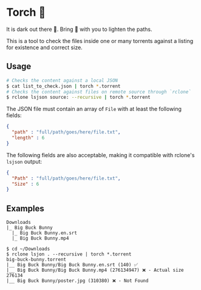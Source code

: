 # Torch 🔦

It is dark out there 👀. Bring 🔦 with you to lighten the paths.

This is a tool to check the files inside one or many torrents against a listing
for existence and correct size.

## Usage

```sh
# Checks the content against a local JSON
$ cat list_to_check.json | torch *.torrent
# Checks the content against files on remote source through `rclone`
$ rclone lsjson source: --recursive | torch *.torrent
```

The JSON file must contain an array of `File` with at least the following fields:

```json
{
  "path" : "full/path/goes/here/file.txt",
  "length" : 6
}
```

The following fields are also acceptable, making it compatible with rclone's
`lsjson` output:

```json
{
  "Path" : "full/path/goes/here/file.txt",
  "Size" : 6
}
```

## Examples

```
Downloads
|_ Big Buck Bunny
  |_ Big Buck Bunny.en.srt
  |_ Big Buck Bunny.mp4
```

```shell
$ cd ~/Downloads
$ rclone lsjon . --recursive | torch *.torrent
big-buck-bunny.torrent
|__ Big Buck Bunny/Big Buck Bunny.en.srt (140) ✅
|__ Big Buck Bunny/Big Buck Bunny.mp4 (276134947) ❌ - Actual size 276134
|__ Big Buck Bunny/poster.jpg (310380) ❌ - Not Found
```

